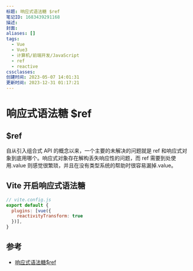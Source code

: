```yaml
---
标题: 响应式语法糖 $ref
笔记ID: 1683439291168
描述: 
封面: 
aliases: []
tags:
  - Vue
  - Vue3
  - 计算机/前端开发/JavaScript
  - ref
  - reactive
cssclasses: 
创建时间: 2023-05-07 14:01:31
更新时间: 2023-12-31 01:17:21
---
```


# 响应式语法糖 $ref

## $ref

自从引入组合式 API 的概念以来，一个主要的未解决的问题就是 ref 和响应式对象到底用哪个。响应式对象存在解构丢失响应性的问题，而 ref 需要到处使用.value 则感觉很繁琐，并且在没有类型系统的帮助时很容易漏掉.value。

## Vite 开启响应式语法糖

  ```js
  // vite.config.js
  export default {
    plugins: [vue({
      reactivityTransform: true
    })],
  }
  ```

## 参考

- [响应式语法糖$ref](https://cn.vuejs.org/guide/extras/reactivity-transform.html#refs-vs-reactive-variables)
